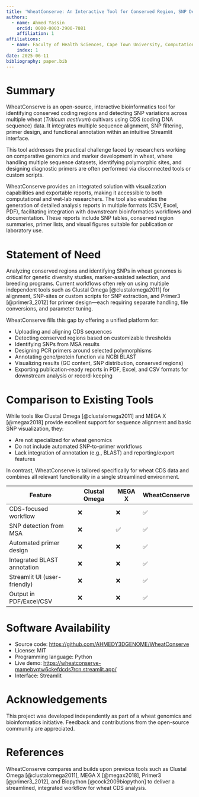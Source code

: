```yaml
---
title: 'WheatConserve: An Interactive Tool for Conserved Region, SNP Detection, and Primer Design in Wheat CDS Sequences'
authors:
  - name: Ahmed Yassin
    orcid: 0000-0003-2900-7081
    affiliation: 1
affiliations:
  - name: Faculty of Health Sciences, Cape Town University, Computational Biology Department
    index: 1
date: 2025-06-11
bibliography: paper.bib
---
```


# Summary

WheatConserve is an open-source, interactive bioinformatics tool for identifying conserved coding regions and detecting SNP variations across multiple wheat (*Triticum aestivum*) cultivars using CDS (coding DNA sequence) data. It integrates multiple sequence alignment, SNP filtering, primer design, and functional annotation within an intuitive Streamlit interface.

This tool addresses the practical challenge faced by researchers working on comparative genomics and marker development in wheat, where handling multiple sequence datasets, identifying polymorphic sites, and designing diagnostic primers are often performed via disconnected tools or custom scripts.

WheatConserve provides an integrated solution with visualization capabilities and exportable reports, making it accessible to both computational and wet-lab researchers. The tool also enables the generation of detailed analysis reports in multiple formats (CSV, Excel, PDF), facilitating integration with downstream bioinformatics workflows and documentation. These reports include SNP tables, conserved region summaries, primer lists, and visual figures suitable for publication or laboratory use.

# Statement of Need

Analyzing conserved regions and identifying SNPs in wheat genomes is critical for genetic diversity studies, marker-assisted selection, and breeding programs. Current workflows often rely on using multiple independent tools such as Clustal Omega [@clustalomega2011] for alignment, SNP-sites or custom scripts for SNP extraction, and Primer3 [@primer3_2012] for primer design—each requiring separate handling, file conversions, and parameter tuning.

WheatConserve fills this gap by offering a unified platform for:
- Uploading and aligning CDS sequences
- Detecting conserved regions based on customizable thresholds
- Identifying SNPs from MSA results
- Designing PCR primers around selected polymorphisms
- Annotating gene/protein function via NCBI BLAST
- Visualizing results (GC content, SNP distribution, conserved regions)
- Exporting publication-ready reports in PDF, Excel, and CSV formats for downstream analysis or record-keeping

# Comparison to Existing Tools

While tools like Clustal Omega [@clustalomega2011] and MEGA X [@megax2018] provide excellent support for sequence alignment and basic SNP visualization, they:
- Are not specialized for wheat genomics
- Do not include automated SNP-to-primer workflows
- Lack integration of annotation (e.g., BLAST) and reporting/export features

In contrast, WheatConserve is tailored specifically for wheat CDS data and combines all relevant functionality in a single streamlined environment.

| Feature                      | Clustal Omega | MEGA X | WheatConserve |
|-----------------------------|---------------|--------|----------------|
| CDS-focused workflow        | ❌            | ❌     | ✅             |
| SNP detection from MSA      | ❌            | ✅     | ✅             |
| Automated primer design     | ❌            | ❌     | ✅             |
| Integrated BLAST annotation | ❌            | ❌     | ✅             |
| Streamlit UI (user-friendly)| ❌            | ❌     | ✅             |
| Output in PDF/Excel/CSV     | ❌            | ❌     | ✅             |

# Software Availability

- Source code: https://github.com/AHMEDY3DGENOME/WheatConserve
- License: MIT
- Programming language: Python
- Live demo: https://wheatconserve-mamebvqtw6ckefdcds7rcn.streamlit.app/
- Interface: Streamlit

# Acknowledgements

This project was developed independently as part of a wheat genomics and bioinformatics initiative. Feedback and contributions from the open-source community are appreciated.

# References

WheatConserve compares and builds upon previous tools such as Clustal Omega [@clustalomega2011], MEGA X [@megax2018], Primer3 [@primer3_2012], and Biopython [@cock2009biopython] to deliver a streamlined, integrated workflow for wheat CDS analysis.